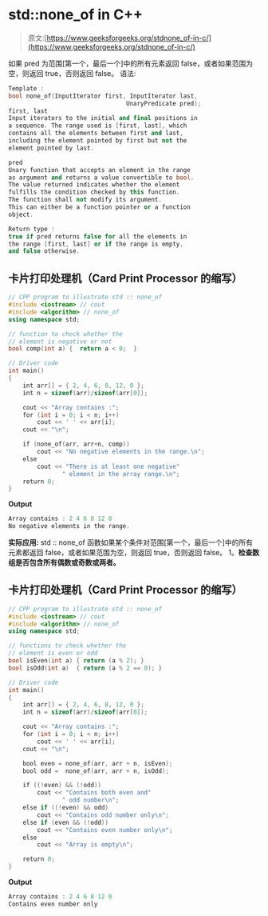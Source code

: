 # std::none_of in C++

> 原文:[https://www.geeksforgeeks.org/stdnone_of-in-c/](https://www.geeksforgeeks.org/stdnone_of-in-c/)

如果 pred 为范围[第一个，最后一个]中的所有元素返回 false，或者如果范围为空，则返回 true，否则返回 false。
语法:

```cpp
Template :
bool none_of(InputIterator first, InputIterator last,
                                 UnaryPredicate pred);
first, last
Input iterators to the initial and final positions in
a sequence. The range used is [first, last], which 
contains all the elements between first and last, 
including the element pointed by first but not the
element pointed by last.

pred
Unary function that accepts an element in the range
as argument and returns a value convertible to bool. 
The value returned indicates whether the element 
fulfills the condition checked by this function.
The function shall not modify its argument.
This can either be a function pointer or a function
object. 

Return type :
true if pred returns false for all the elements in 
the range [first, last] or if the range is empty, 
and false otherwise.

```

## 卡片打印处理机（Card Print Processor 的缩写）

```cpp
// CPP program to illustrate std :: none_of
#include <iostream> // cout
#include <algorithm> // none_of
using namespace std;

// function to check whether the
// element is negative or not
bool comp(int a) {  return a < 0;  }

// Driver code
int main()
{
    int arr[] = { 2, 4, 6, 8, 12, 0 };
    int n = sizeof(arr)/sizeof(arr[0]);

    cout << "Array contains :";
    for (int i = 0; i < n; i++)
        cout << ' ' << arr[i];
    cout << "\n";

    if (none_of(arr, arr+n, comp))
        cout << "No negative elements in the range.\n";
    else
        cout << "There is at least one negative"
               " element in the array range.\n";
    return 0;
}
```

**Output**

```cpp
Array contains : 2 4 6 8 12 0
No negative elements in the range.

```

**实际应用:**
std :: none_of 函数如果某个条件对范围[第一个，最后一个]中的所有元素都返回 false，或者如果范围为空，则返回 true，否则返回 false。
1。**检查数组是否包含所有偶数或奇数或两者。**

## 卡片打印处理机（Card Print Processor 的缩写）

```cpp
// CPP program to illustrate std :: none_of
#include <iostream> // cout
#include <algorithm> // none_of
using namespace std;

// functions to check whether the
// element is even or odd
bool isEven(int a) { return (a % 2); }
bool isOdd(int a)  { return (a % 2 == 0); }

// Driver code
int main()
{
    int arr[] = { 2, 4, 6, 8, 12, 0 };
    int n = sizeof(arr)/sizeof(arr[0]);

    cout << "Array contains :";
    for (int i = 0; i < n; i++)
        cout << ' ' << arr[i];
    cout << "\n";

    bool even = none_of(arr, arr + n, isEven);
    bool odd =  none_of(arr, arr + n, isOdd);

    if ((!even) && (!odd))
        cout << "Contains both even and"
               " odd number\n";
    else if ((!even) && odd)
        cout << "Contains odd number only\n";
    else if (even && (!odd))
        cout << "Contains even number only\n";
    else
        cout << "Array is empty\n";

    return 0;
}
```

**Output**

```cpp
Array contains : 2 4 6 8 12 0
Contains even number only

```